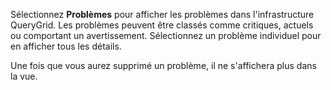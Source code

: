Sélectionnez **Problèmes** pour afficher les problèmes dans l'infrastructure QueryGrid. Les problèmes peuvent être classés comme critiques, actuels ou comportant un avertissement. Sélectionnez un problème individuel pour en afficher tous les détails.

Une fois que vous aurez supprimé un problème, il ne s'affichera plus dans la vue.

